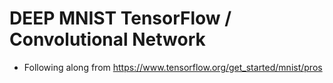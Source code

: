 # DEEP MNIST TensorFlow / Convolutional Network
* Following along from https://www.tensorflow.org/get_started/mnist/pros
